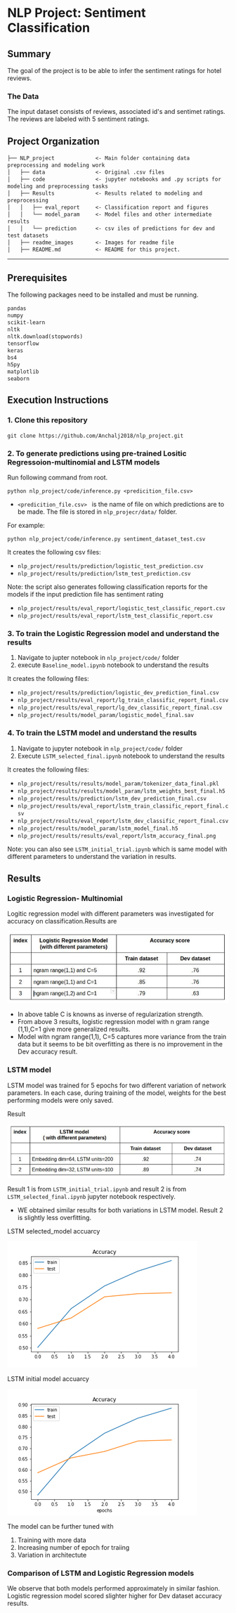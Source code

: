 # NLP Project: Sentiment Classification 

## Summary

The goal of the project is to be able to infer the sentiment ratings for hotel reviews.


### The Data
The input dataset consists of reviews, associated id's and sentimet ratings. The reviews are labeled with 5 sentiment ratings.


Project Organization
------------

    ├── NLP_project             <- Main folder containing data preprocessing and modeling work
    │   ├── data                <- Original .csv files
    │   ├── code                <- jupyter notebooks and .py scripts for modeling and preprocessing tasks
    │   ├── Results             <- Results related to modeling and preprocessing
    │   │   ├── eval_report     <- Classification report and figures
    │   │   └── model_param     <- Model files and other intermediate results
    │   │   └── prediction      <- csv iles of predictions for dev and test datasets  
    │   ├── readme_images       <- Images for readme file
    │   ├── README.md           <- README for this project.

--------

## Prerequisites
The following packages need to be installed and must be running.
```
pandas
numpy
scikit-learn
nltk
nltk.download(stopwords)
tensorflow
keras
bs4
h5py
matplotlib
seaborn
```

## Execution Instructions

### 1. Clone this repository 
```
git clone https://github.com/Anchalj2018/nlp_project.git
```

### 2. To generate predictions using pre-trained  Lositic Regressoion-multinomial and LSTM models

Run following command from root.

```
python nlp_project/code/inference.py <predicition_file.csv>  
```
- `<predicition_file.csv> ` is the name of file on which predictions are to be made. The file is stored in `nlp_projecr/data/` folder.

For example:
```
python nlp_project/code/inference.py sentiment_dataset_test.csv
```
It creates the following csv files:
- `nlp_project/results/prediction/logistic_test_prediction.csv`
- `nlp_project/results/prediction/lstm_test_prediction.csv`

Note: the script also generates following classification reports  for the models if the input prediction file has sentiment rating
- `nlp_project/results/eval_report/logistic_test_classific_report.csv`
- `nlp_project/results/eval_report/lstm_test_classific_report.csv`


### 3.  To train the Logistic Regression model and understand the results 

1. Navigate to jupter notebook in `nlp_project/code/`  folder
2. execute `Baseline_model.ipynb` notebook to understand the results

It creates the following files:
- `nlp_project/results/prediction/logistic_dev_prediction_final.csv`
- `nlp_project/results/eval_report/lg_train_classific_report_final.csv`
- `nlp_project/results/eval_report/lg_dev_classific_report_final.csv`
- `nlp_project/results/model_param/logistic_model_final.sav`


### 4.  To train the LSTM model and understand the results 

1. Navigate to jupyter notebook in `nlp_project/code/`  folder
2. Execute `LSTM_selected_final.ipynb` notebook to understand the results

It creates the following files:
- `nlp_project/results/results/model_param/tokenizer_data_final.pkl`
- `nlp_project/results/results/model_param/lstm_weights_best_final.h5`
- `nlp_project/results/prediction/lstm_dev_prediction_final.csv`
- `nlp_project/results/eval_report/lstm_train_classific_report_final.csv`
- `nlp_project/results/eval_report/lstm_dev_classific_report_final.csv`
- `nlp_project/results/model_param/lstm_model_final.h5`
- `nlp_project/results/results/eval_report/lstm_accuracy_final.png`

Note: you can also see `LSTM_initial_trial.ipynb`  which is same model with different parameters to understand the variation in results.


## Results

### Logistic Regression- Multinomial

Logitic regression model with different parameters was investigated for accuracy on classification.Results are

![Alt text](readme_images/logistic_results.png?raw=true )

* In above table C is knowns as inverse of regularization strength.
* From above 3 results, logistic regression model with n gram range  (1,1),C=1  give more generalized results.  
* Model witn ngram range(1,1), C=5 captures more variance from the  train data  but it seems to be bit overfitting as there is no improvement in the Dev accuracy result.



### LSTM model

LSTM model was trained for 5 epochs for two different variation of network parameters. 
In each case, during training of the model, weights for the best performing models were only saved.

Result

![Alt text](readme_images/lstm_results.png?raw=true )

Result 1 is from `LSTM_initial_trial.ipynb` and result 2 is from `LSTM_selected_final.ipynb` jupyter notebook respectively.
* WE obtained similar results for both variations in LSTM model. Result 2 is slightly less overfitting.

LSTM selected_model accuarcy

![Alt text](results/eval_report/lstm_accuracy_final.png?raw=true )

LSTM  initial model accuarcy

![Alt text](results/eval_report/lstm_accuracy_initial.png?raw=true )



The model can be further tuned with 
1. Training with more data
2. Increasing number of epoch for traiing
3. Variation in architectute


### Comparison of LSTM and Logistic Regression models

We observe that both models performed approximately in similar fashion. Logistic regression model scored slighter higher for Dev  dataset accuracy results.










